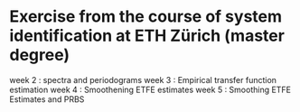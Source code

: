 # Exercise from the course of system identification at ETH Zürich (master degree)

week 2 : spectra and periodograms
week 3 : Empirical transfer function estimation
week 4 : Smoothening ETFE estimates
week 5 : Smoothing ETFE Estimates and PRBS
